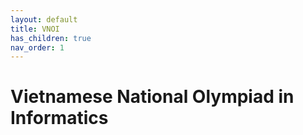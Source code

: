 ```yaml
---
layout: default
title: VNOI
has_children: true
nav_order: 1
---
```


# Vietnamese National Olympiad in Informatics